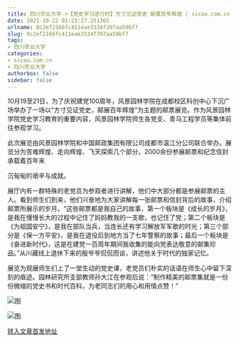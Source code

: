 ```yaml
---
title: 四川农业大学->【党史学习进行时】方寸见证党史 邮展百年辉煌 | sicau.com.cn
date: 2021-10-22 01:23:27.251365
urlname: 0c2ef2166fc411eae33347397aa59bf7
slug: 0c2ef2166fc411eae33347397aa59bf7
tags: 
- 四川农业大学
categories:
- sicau.com.cn
- 四川农业大学
authorbox: false
sidebar: false
---
```

10月19至21日，为了庆祝建党100周年，风景园林学院在成都校区科创中心下沉广场举办了一场以“方寸见证党史，邮展百年辉煌”为主题的邮票展览。作为风景园林学院党史学习教育的重要内容，风景园林学院师生各党支、青马工程学员等集体前往参观学习。

此次展览由风景园林学院和中国邮政集团有限公司成都市温江分公司联合举办。展览分为苦难辉煌、走向辉煌、飞天探索几个部分，2000余份参展邮票和纪念信封承载着百年来
<!--more-->
沉甸甸的艰辛与成就。

展厅内有一群特殊的老党员为参观者进行讲解，他们中大部分都是参展邮票的主人。看到师生们到来，他们兴奋地为大家讲解每一张邮票和信封背后的故事，介绍邮票所展示的岁月。“这些邮票都是我自己的故事，第一个板块是《成长的岁月》，是我在慢慢长大的过程中记住了妈妈教我的一支歌，也记住了党；第二个板块是《为祖国安宁》，是我在部队当兵，当连长还有学习解放军军歌的时光；第三个部分是《保一方平安》，是我在退役后到地方当了七年警察的故事；最后一个板块是《奋进新时代》，这是在建党一百周年期间我收集的能向党表达敬意的邮集珍品。”从川藏线上退休下来的殷爷爷侃侃而谈，讲述他关于时代的独家记忆。

展览为观展师生们上了一堂生动的党史课，老党员们朴实的话语在师生心中留下深刻的痕迹。园林研究所支部教师孙大江在参观后说：“制作精美的邮票集就是一份份微缩的党史书和时代百科，为老同志们的用心和用情点赞！”

![图](https://news.sicau.edu.cn/__local/2/27/FA/EDD4A97FC78B5C95304D1FEAC0C_40845AF8_33DFF.png)

![图](https://news.sicau.edu.cn/__local/9/77/71/AAD82299A33D2DC84AA5BA7F8C6_96136BC9_297CE.png)

[转入文章首发地址](https://news.sicau.edu.cn/info/1078/65040.htm)